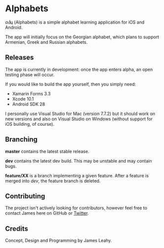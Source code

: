 # Alphabets

*αბц* (Alphabets) is a simple alphabet learning application for iOS and Android. 

The app will initially focus on the Georgian alphabet, which plans to support Armenian, Greek and Russian alphabets.

## Releases

The app is currently in development: once the app enters alpha, an open testing phase will occur.

If you would like to build the app yourself, then you simply need:

- Xamarin Forms 3.3
- Xcode 10.1
- Android SDK 28

I personally use Visual Studio for Mac (version 7.7.2) but it should work on new versions and also on Visual Studio on Windows (without support for iOS building, of course).

## Branching

**master** contains the latest stable release.

**dev** contains the latest dev build. This may be unstable and may contain bugs.

**feature/XX** is a branch implementing a given feature. After a feature is merged into *dev*, the feature branch is deleted.

## Contributing

The project isn't actively looking for contributors, however feel free to contact James here on GitHub or [Twitter](https://twitter.com/defuncart).

## Credits

Concept, Design and Programming by James Leahy.